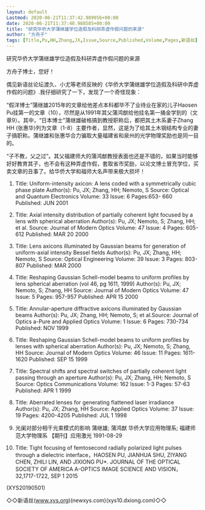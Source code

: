 ```yaml
---
layout: default
Lastmod: 2020-06-21T11:37:42.989956+00:00
date: 2020-06-21T11:37:40.988585+00:00
title: "研究华侨大学蒲继雄学位造假及科研弄虚作假问题的来源"
author: "方舟子"
tags: [Title,Pu,HH,Zhang,JX,Issue,Source,Published,Volume,Pages,新语丝]
---
```


研究华侨大学蒲继雄学位造假及科研弄虚作假问题的来源

方舟子博士，您好！

偶见新语丝论坛渡久、小尤等老师反映的《华侨大学蒲继雄学位造假及科研中弄虚作假的问题》.我仔细研究了一下，发现了一个奇怪现象：

“假洋博士”蒲继雄2015年的文章给他差点本科都毕不了业待业在家的儿子Haosen Pu挂第一的文章（10），尽然是从1991年其父蒲鸿猷给他挂名第一捅金学到的（文章9）。其中，“日本博士”蒲继雄破格搞到教授职称后，都把其土木系妻子Zhang HH (张惠华)列为文章（1-8）主要作者，显然，这是为了给其土木钢结构专业的妻子搞职称。蒲继雄和张惠华合力骗取大量福建省和泉州的光学物理奖励也是同一目的。

“子不教，父之过”。其父福建师大的蒲鸿猷教授表面也还是不错的，如果当时能够好好教育其子，也不会有这种弄虚作假，套取省市奖励，以论文博士冒充学位，买卖文章的丑事了。给华侨大学和福师大名声带来极大损坏！

1. Title: Uniform-intensity axicon: A lens coded with a symmetrically cubic phase plate Author(s): Pu, JX; Zhang, HH; Nemoto, S Source: Optical and Quantum Electronics Volume: 33 Issue: 6 Pages:653- 660 Published: JUN 2001

2. Title: Axial intensity distribution of partially coherent light focused by a lens with spherical aberration Author(s): Pu, JX; Nemoto, S; Zhang, HH; et al. Source: Journal of Modern Optics Volume: 47 Issue: 4 Pages: 605-612 Published: MAR 20 2000

3. Title: Lens axicons illuminated by Gaussian beams for generation of uniform-axial intensity Bessel fields Author(s): Pu, JX; Zhang, HH; Nemoto, S Source: Optical Engineering Volume: 39 Issue: 3 Pages: 803-807 Published: MAR 2000

4. Title: Reshaping Gaussian Schell-model beams to uniform profiles by lens spherical aberration (vol 46, pg 1611, 1999) Author(s): Pu, JX; Nemoto, S; Zhang, HH Source: Journal of Modern Optics Volume: 47 Issue: 5 Pages: 957-957 Published: APR 15 2000

5. Title: Annular-aperture diffractive axicons illuminated by Gaussian beams Author(s): Pu, JX; Zhang, HH; Nemoto, S; et al.Source: Journal of Optics a-Pure and Applied Optics Volume: 1 Issue: 6 Pages: 730-734 Published: NOV 1999

6. Title: Reshaping Gaussian Schell-model beams to uniform profiles by lenses with spherical aberration Author(s): Pu, JX; Nemoto, S; Zhang, HH Source: Journal of Modern Optics Volume: 46 Issue: 11 Pages: 1611-1620 Published: SEP 15 1999

7. Title: Spectral shifts and spectral switches of partially coherent light passing through an aperture Author(s): Pu, JX; Zhang, HH; Nemoto, S Source: Optics Communications Volume: 162 Issue: 1-3 Pages: 57-63 Published: APR 1 1999

8. Title: Aberrated lenses for generating flattened laser irradiance Author(s): Pu, JX; Zhang, HH Source: Applied Optics Volume: 37 Issue: 19 Pages: 4200-4205 Published: JUL 1 1998

9. 光阑对部分相干光束模式的影响 蒲继雄; 蒲鸿猷 华侨大学应用物理系; 福建师范大学物理系 【期刊】应用激光 1991-08-29

10. Title: Tight focusing of femtosecond radially polarized light pulses through a dielectric interface，HAOSEN PU, JIANHUA SHU, ZIYANG CHEN, ZHILI LIN, AND JIXIONG PU*. JOURNAL OF THE OPTICAL SOCIETY OF AMERICA A-OPTICS IMAGE SCIENCE AND VISION，32,1717-1722, SEP 1 2015

(XYS20190501)

◇◇新语丝(www.xys.org)(newxys.com)(xys10.dxiong.com)◇◇

